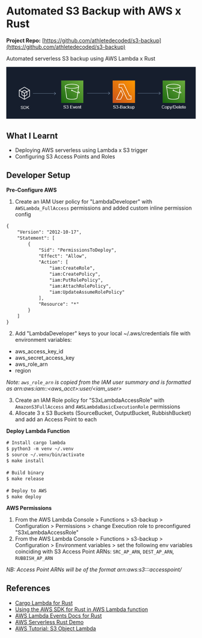 # Automated S3 Backup with AWS x Rust

**Project Repo:** [https://github.com/athletedecoded/s3-backup](https://github.com/athletedecoded/s3-backup)

Automated serverless S3 backup using AWS Lambda x Rust  

![image](./assets/s3-backup.png)


## What I Learnt

* Deploying AWS serverless using Lambda x S3 trigger
* Configuring S3 Access Points and Roles

## Developer Setup

**Pre-Configure AWS**

1. Create an IAM User policy for "LambdaDeveloper" with `AWSLambda_FullAccess` permissions and added custom inline permission config
```
{
    "Version": "2012-10-17",
    "Statement": [
        {
            "Sid": "PermissionsToDeploy",
            "Effect": "Allow",
            "Action": [
                "iam:CreateRole",
                "iam:CreatePolicy",
                "iam:PutRolePolicy",
                "iam:AttachRolePolicy",
                "iam:UpdateAssumeRolePolicy"
            ],
            "Resource": "*"
        }
    ]
}
```

2. Add "LambdaDeveloper" keys to your local ~/.aws/credentials file with environment variables: 
* aws_access_key_id
* aws_secret_access_key
* aws_role_arn
* region 

*Note: `aws_role_arn` is copied from the IAM user summary and is formatted as arn:aws:iam::<aws_acct>:user/<iam_user>*

3. Create an IAM Role policy for "S3xLambdaAccessRole" with `AmazonS3FullAccess` and `AWSLambdaBasicExecutionRole` permissions
4. Allocate 3 x S3 Buckets (SourceBucket, OutputBucket, RubbishBucket) and add an Access Point to each

**Deploy Lambda Function**

```
# Install cargo lambda
$ python3 -m venv ~/.venv
$ source ~/.venv/bin/activate
$ make install

# Build binary
$ make release

# Deploy to AWS
$ make deploy
```

**AWS Permissions**

1. From the AWS Lambda Console > Functions > s3-backup > Configuration > Permissions > change Execution role to preconfigured "S3xLambdaAccessRole"
2. From the AWS Lambda Console > Functions > s3-backup > Configuration > Environment variables > set the following env variables coinciding with S3 Access Point ARNs: `SRC_AP_ARN`, `DEST_AP_ARN`, `RUBBISH_AP_ARN`

*NB: Access Point ARNs will be of the format arn:aws:s3:<region>:<aws-id>:accesspoint/<access-point-name>*

## References

* [Cargo Lambda for Rust](https://www.cargo-lambda.info/)
* [Using the AWS SDK for Rust in AWS Lambda function](https://docs.aws.amazon.com/sdk-for-rust/latest/dg/lambda.html)
* [AWS Lambda Events Docs for Rust](https://docs.rs/aws_lambda_events/latest/aws_lambda_events/index.html)
* [AWS Serverless Rust Demo](https://github.com/aws-samples/serverless-rust-demo/)
* [AWS Tutorial: S3 Object Lambda](https://aws.amazon.com/getting-started/hands-on/amazon-s3-object-lambda-to-dynamically-watermark-images/)

